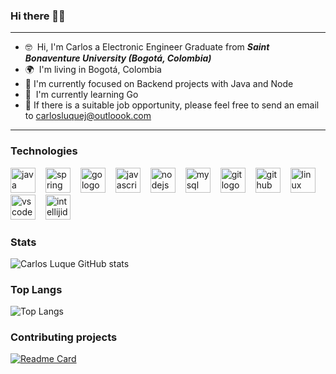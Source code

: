 ### Hi there 👋🏻

---

* 🤓  Hi, I'm Carlos a Electronic Engineer Graduate from ***Saint Bonaventure University (Bogotá, Colombia)***
* 🌍  I'm living in Bogotá, Colombia
* 🌱  I'm currently focused on Backend projects with Java and Node
* 🐹  I'm currently learning Go 
* 📢  If there is a suitable job opportunity, please feel free to send an email to carlosluquej@outloook.com 

---

### Technologies
<div align="left">
  <img src="https://cdn.jsdelivr.net/gh/devicons/devicon/icons/java/java-original.svg" height="40" alt="java logo"  /><img width="12" />
  <img src="https://cdn.jsdelivr.net/gh/devicons/devicon/icons/spring/spring-original.svg" height="40" alt="spring logo"  /><img width="12" />
  <img src="https://cdn.jsdelivr.net/gh/devicons/devicon/icons/go/go-original.svg" height="40" alt="go logo"  /><img width="12" />
  <img src="https://skillicons.dev/icons?i=js" height="40" alt="javascript logo"  /><img width="12" />
  <img src="https://cdn.simpleicons.org/nodedotjs/339933" height="40" alt="nodejs logo"  /><img width="12" />
  <img src="https://cdn.jsdelivr.net/gh/devicons/devicon/icons/mysql/mysql-original.svg" height="40" alt="mysql logo"  /><img width="12" />
  <img src="https://skillicons.dev/icons?i=git" height="40" alt="git logo"  /><img width="12" />
  <img src="https://skillicons.dev/icons?i=github" height="40" alt="github logo"  /><img width="12" />
  <img src="https://cdn.simpleicons.org/linux/FCC624" height="40" alt="linux logo"  /><img width="12" />
  <img src="https://skillicons.dev/icons?i=vscode" height="40" alt="vscode logo"  /><img width="12" />
  <img src="https://skillicons.dev/icons?i=idea" height="40" alt="intellijidea logo"  />
</div>

### Stats

![Carlos Luque GitHub stats](https://github-readme-stats.vercel.app/api?username=carlosluquec&show_icons=true&theme=transparent&hide_border=true)

### Top Langs

![Top Langs](https://github-readme-stats.vercel.app/api/top-langs/?username=carlosluquec&layout=donut&theme=transparent&hide_border=true)

### Contributing projects

[![Readme Card](https://github-readme-stats.vercel.app/api/pin/?username=NmanceraBarrera&repo=proyectofinalTalentoTech&theme=transparent&hide_border=true)](https://github.com/NmanceraBarrera/proyectofinalTalentoTech)
